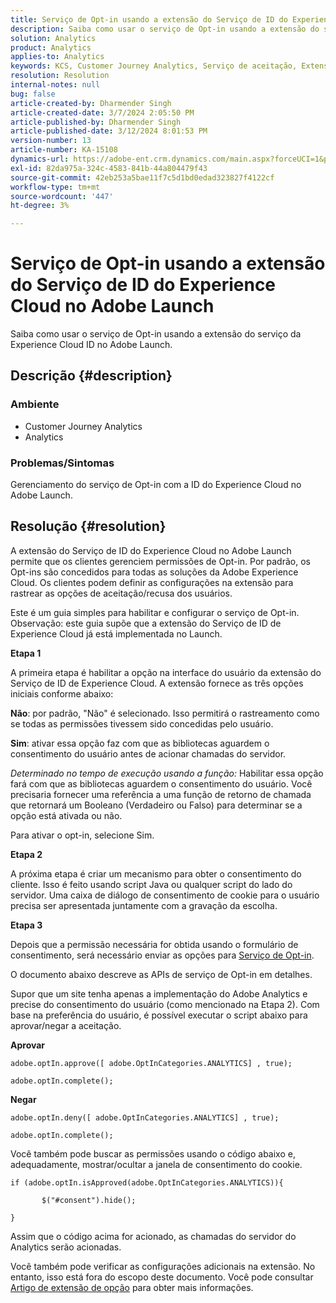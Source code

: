 ```yaml
---
title: Serviço de Opt-in usando a extensão do Serviço de ID do Experience Cloud no Adobe Launch
description: Saiba como usar o serviço de Opt-in usando a extensão do serviço da Experience Cloud ID no Adobe Launch.
solution: Analytics
product: Analytics
applies-to: Analytics
keywords: KCS, Customer Journey Analytics, Serviço de aceitação, Extensão do serviço de ID do Experience Cloud, Adobe Launch, Adobe Analytics
resolution: Resolution
internal-notes: null
bug: false
article-created-by: Dharmender Singh
article-created-date: 3/7/2024 2:05:50 PM
article-published-by: Dharmender Singh
article-published-date: 3/12/2024 8:01:53 PM
version-number: 13
article-number: KA-15108
dynamics-url: https://adobe-ent.crm.dynamics.com/main.aspx?forceUCI=1&pagetype=entityrecord&etn=knowledgearticle&id=9324ddc9-8bdc-ee11-904d-6045bd006d92
exl-id: 82da975a-324c-4583-841b-44a804479f43
source-git-commit: 42eb253a5bae11f7c5d1bd0edad323827f4122cf
workflow-type: tm+mt
source-wordcount: '447'
ht-degree: 3%

---
```


# Serviço de Opt-in usando a extensão do Serviço de ID do Experience Cloud no Adobe Launch


Saiba como usar o serviço de Opt-in usando a extensão do serviço da Experience Cloud ID no Adobe Launch.

## Descrição {#description}


### Ambiente

- Customer Journey Analytics
- Analytics




### Problemas/Sintomas

Gerenciamento do serviço de Opt-in com a ID do Experience Cloud no Adobe Launch.


## Resolução {#resolution}


A extensão do Serviço de ID do Experience Cloud no Adobe Launch permite que os clientes gerenciem permissões de Opt-in. Por padrão, os Opt-ins são concedidos para todas as soluções da Adobe Experience Cloud. Os clientes podem definir as configurações na extensão para rastrear as opções de aceitação/recusa dos usuários.

Este é um guia simples para habilitar e configurar o serviço de Opt-in.
<br>Observação: este guia supõe que a extensão do Serviço de ID de Experience Cloud já está implementada no Launch.<br>


<b>Etapa 1</b>

A primeira etapa é habilitar a opção na interface do usuário da extensão do Serviço de ID de Experience Cloud. A extensão fornece as três opções iniciais conforme abaixo:

<b>Não</b>: por padrão, &quot;Não&quot; é selecionado. Isso permitirá o rastreamento como se todas as permissões tivessem sido concedidas pelo usuário.

<b>Sim</b>: ativar essa opção faz com que as bibliotecas aguardem o consentimento do usuário antes de acionar chamadas do servidor.

*Determinado no tempo de execução usando a função:* Habilitar essa opção fará com que as bibliotecas aguardem o consentimento do usuário. Você precisaria fornecer uma referência a uma função de retorno de chamada que retornará um Booleano (Verdadeiro ou Falso) para determinar se a opção está ativada ou não.

Para ativar o opt-in, selecione Sim.



<b>Etapa 2</b>

A próxima etapa é criar um mecanismo para obter o consentimento do cliente. Isso é feito usando script Java ou qualquer script do lado do servidor. Uma caixa de diálogo de consentimento de cookie para o usuário precisa ser apresentada juntamente com a gravação da escolha.



<b>Etapa 3</b>

Depois que a permissão necessária for obtida usando o formulário de consentimento, será necessário enviar as opções para [Serviço de Opt-in](https://experienceleague.adobe.com/docs/id-service/using/implementation/opt-in-service/launch.html).

O documento abaixo descreve as APIs de serviço de Opt-in em detalhes.

Supor que um site tenha apenas a implementação do Adobe Analytics e precise do consentimento do usuário (como mencionado na Etapa 2). Com base na preferência do usuário, é possível executar o script abaixo para aprovar/negar a aceitação.

<b>Aprovar</b>


```
adobe.optIn.approve([ adobe.OptInCategories.ANALYTICS] , true);

adobe.optIn.complete();
```




<b>Negar</b>


```
adobe.optIn.deny([ adobe.OptInCategories.ANALYTICS] , true);

adobe.optIn.complete();
```




Você também pode buscar as permissões usando o código abaixo e, adequadamente, mostrar/ocultar a janela de consentimento do cookie.


```
if (adobe.optIn.isApproved(adobe.OptInCategories.ANALYTICS)){

       $("#consent").hide();

}
```




Assim que o código acima for acionado, as chamadas do servidor do Analytics serão acionadas.

Você também pode verificar as configurações adicionais na extensão. No entanto, isso está fora do escopo deste documento. Você pode consultar [Artigo de extensão de opção](https://experienceleague.adobe.com/docs/id-service/using/implementation/opt-in-service/launch.html) para obter mais informações.

